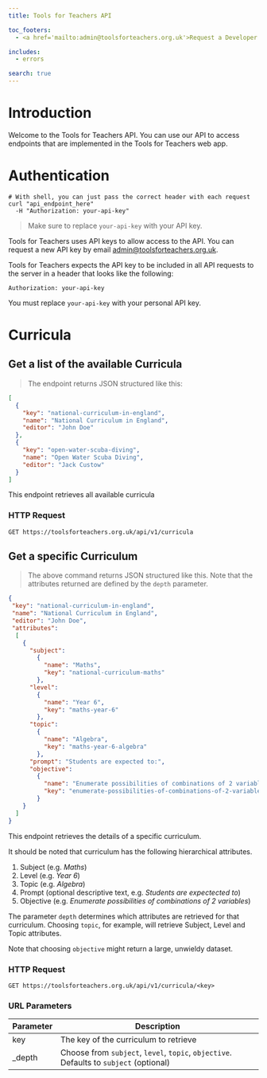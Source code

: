 ```yaml
---
title: Tools for Teachers API

toc_footers:
  - <a href='mailto:admin@toolsforteachers.org.uk'>Request a Developer Key</a>

includes:
  - errors

search: true
---
```


# Introduction

Welcome to the Tools for Teachers API. You can use our API to access endpoints that are implemented in the Tools for Teachers web app.

# Authentication

```shell
# With shell, you can just pass the correct header with each request
curl "api_endpoint_here"
  -H "Authorization: your-api-key"
```

> Make sure to replace `your-api-key` with your API key.

Tools for Teachers uses API keys to allow access to the API. You can request a new API key by email [admin@toolsforteachers.org.uk](admin@toolsforteachers.org.uk).

Tools for Teachers expects the API key to be included in all API requests to the server in a header that looks like the following:

`Authorization: your-api-key`

<aside class="notice">
You must replace <code>your-api-key</code> with your personal API key.
</aside>

# Curricula

## Get a list of the available Curricula

> The endpoint returns JSON structured like this:

```json
[
  {
    "key": "national-curriculum-in-england",
    "name": "National Curriculum in England",
    "editor": "John Doe"
  },
  {
    "key": "open-water-scuba-diving",
    "name": "Open Water Scuba Diving",
    "editor": "Jack Custow"
  }
]
```

This endpoint retrieves all available curricula

### HTTP Request

`GET https://toolsforteachers.org.uk/api/v1/curricula`


## Get a specific Curriculum

> The above command returns JSON structured like this. Note that the attributes returned are defined by the `depth` parameter.

```json
{
 "key": "national-curriculum-in-england",
 "name": "National Curriculum in England",
 "editor": "John Doe",
 "attributes":
  [
    {
      "subject":
        {
          "name": "Maths",
          "key": "national-curriculum-maths"
        },
      "level":
        {
          "name": "Year 6",
          "key": "maths-year-6"
        },
      "topic":
        {
          "name": "Algebra",
          "key": "maths-year-6-algebra"
        },
      "prompt": "Students are expected to:",
      "objective":
        {
          "name": "Enumerate possibilities of combinations of 2 variables",
          "key": "enumerate-possibilities-of-combinations-of-2-variables"
        }
    }
  ]
}
```

This endpoint retrieves the details of a specific curriculum.

It should be noted that curriculum has the following hierarchical attributes.

1. Subject (e.g. *Maths*)
2. Level (e.g. *Year 6*)
3. Topic (e.g. *Algebra*)
4. Prompt (optional descriptive text, e.g. *Students are expectected to*)
4. Objective (e.g. *Enumerate possibilities of combinations of 2 variables*)

The parameter `depth` determines which attributes are retrieved for that curriculum. Choosing `topic`, for example, will retrieve Subject, Level and Topic attributes.

Note that choosing `objective` might return a large, unwieldy dataset.

### HTTP Request

`GET https://toolsforteachers.org.uk/api/v1/curricula/<key>`

### URL Parameters

Parameter | Description
--------- | -----------
key | The key of the curriculum to retrieve
_depth | Choose from `subject`, `level`, `topic`, `objective`. Defaults to `subject` (optional)
